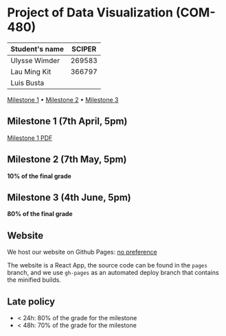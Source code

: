 # Project of Data Visualization (COM-480)

| Student's name | SCIPER |
| -------------- | ------ |
| Ulysse Wimder | 269583 |
| Lau Ming Kit | 366797 |
| Luis Busta | |

[Milestone 1](milestone1.pdf) • [Milestone 2](#milestone-2) • [Milestone 3](#milestone-3)

## Milestone 1 (7th April, 5pm)
[Milestone 1 PDF](milestone1.pdf)

## Milestone 2 (7th May, 5pm)

**10% of the final grade**


## Milestone 3 (4th June, 5pm)

**80% of the final grade**


## Website
We host our website on Github Pages: [no preference](https://com-480-data-visualization.github.io/project-2023-no-preference/)

The website is a React App, the source code can be found in the `pages` branch, and we use `gh-pages` as an automated deploy branch that contains the minified builds.

## Late policy

- < 24h: 80% of the grade for the milestone
- < 48h: 70% of the grade for the milestone

